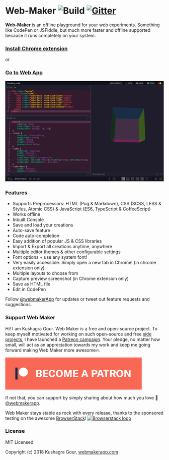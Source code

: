 Web-Maker ![Build](https://travis-ci.org/chinchang/web-maker.svg?branch=master) [![Gitter](https://badges.gitter.im/web-maker-app/Lobby.svg)](https://gitter.im/web-maker-app/Lobby?utm_source=badge&utm_medium=badge&utm_campaign=pr-badge)
======

**Web-Maker** is an offline playground for your web experiments. Something like CodePen or JSFiddle, but much more faster and offline supported because it runs completely on your system.

### [Install Chrome extension](https://chrome.google.com/webstore/detail/web-maker/lkfkkhfhhdkiemehlpkgjeojomhpccnh)

or

### [Go to Web App](https://webmakerapp.com/app/)

![Screenshot](/ss1.png)

### Features

* Supports Preprocessors: HTML (Pug & Markdown), CSS (SCSS, LESS & Stylus, Atomic CSS) & JavaScript (ES6, TypeScript & CoffeeScript)
* Works offline
* Inbuilt Console
* Save and load your creations
* Auto-save feature
* Code auto-completion
* Easy addition of popular JS & CSS libraries
* Import & Export all creations anytime, anywhere
* Multiple editor themes & other configurable settings
* Font options + use any system font!
* Very easily accessible. Simply open a new tab in Chrome! (in chrome extension only)
* Multiple layouts to choose from
* Capture preview screenshot (in Chrome extension only)
* Save as HTML file
* Edit in CodePen

Follow [@webmakerApp](https://twitter.com/intent/follow?screen_name=webmakerApp) for updates or tweet out feature requests and suggestions.

### Support Web Maker

Hi! I am Kushagra Gour. Web Maker is a free and open-source project. To keep myself motivated for working on such open-source and free [side projects](https://kushagragour.in/lab/), I have launched a [Patreon campaign](https://patreon.com/kushagra). Your pledge, no matter how small, will act as an appreciation towards my work and keep me going forward making Web Maker more awesome🔥.

[![Become a patron](/src/assets/patreon.png)](https://patreon.com/kushagra)

If not that, you can support by simply sharing about how much you love 💖 [@webmakerapp](https://twitter.com/webmakerApp).

Web Maker stays stable as rock with every release, thanks to the sponsored testing on the awesome <a href="http://browserstack.com/">BrowserStack</a>! 
<a href="http://browserstack.com/"><img alt="Browserstack logo" src="https://p14.zdusercontent.com/attachment/1015988/l8WVB4MN3qYX5Vfa2GYq9OhWc?token=eyJhbGciOiJkaXIiLCJlbmMiOiJBMTI4Q0JDLUhTMjU2In0..LkuIkSrr7JH57LIX8ndSRQ.vNbwvs4ANfS_axE84eEYNrqx79qup9c1w0gK7z7lw9nq2YV05HLKdKb1GbXDAb-oYFqeyWo3D8RSaXtcq0kK6hmM20D95sS0IiSdqLo8o86QEPvrMkxjhg0Nu0yViwlFnDVhjrMoeKlFSMyDexFf-v_ejBJdNrr_rr_8Nc_D1BLa82BgUPaahkIHsJFXmNmS51AbhN4BbxEnAcYNf11xqCTLbN1XwZk6FmSgWjWDIscxF3TpGHTGYLOq4qcdRGXT_08C8rm6SKqEV9FVN7AxnyW3-pzhGZ_QpgzEYg_d-IY.9_wfbVeTNES4ZpwgzPg66A" height="100"></a>

### License

MIT Licensed

Copyright (c) 2018 Kushagra Gour, [webmakerapp.com](https://webmakerapp.com)
